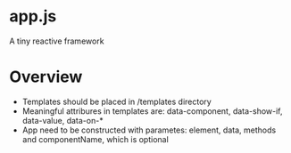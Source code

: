 # app.js
A tiny reactive framework

# Overview

- Templates should be placed in /templates directory
- Meaningful attribures in templates are: data-component, data-show-if, data-value, data-on-*
- App need to be constructed with parametes: element, data, methods and componentName, which is optional
